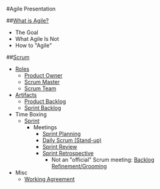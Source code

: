 #Agile Presentation

##[What is Agile?](agile.md/#what-is-agile)

* The Goal
* What Agile Is Not
* How to "Agile"

##[Scrum](./scrum/readme.md)

* [Roles](./scrum/roles.md)
    - [Product Owner](./scrum/roles.md#product-owner)
    - [Scrum Master](./scrum/roles.md#scrum-master)
    - [Scrum Team](./scrum/roles.md#scrum-team)
* [Artifacts](./scrum/artifacts.md)
    - [Product Backlog](./scrum/artifacts.md#product-backlog)
    - [Sprint Backlog](./scrum/artifacts.md#sprint-backlog)
* Time Boxing
    - [Sprint](./scrum/time-boxing.md)
        - Meetings
            - [Sprint Planning](./scrum/meetings.md#sprint-planning)
            - [Daily Scrum (Stand-up)](./scrum/meetings.md#daily-stand-up)
            - [Sprint Review](./scrum/meetings.md#sprint-review)
            - [Sprint Retrospective](./scrum/meetings.md#sprint-retrospective)
                + Not an "official" Scrum meeting: [Backlog Refinement/Grooming](./scrum/meetings.md#backlog-grooming)
* Misc
    - [Working Agreement](./scrum/working-agreement-sample.md)
